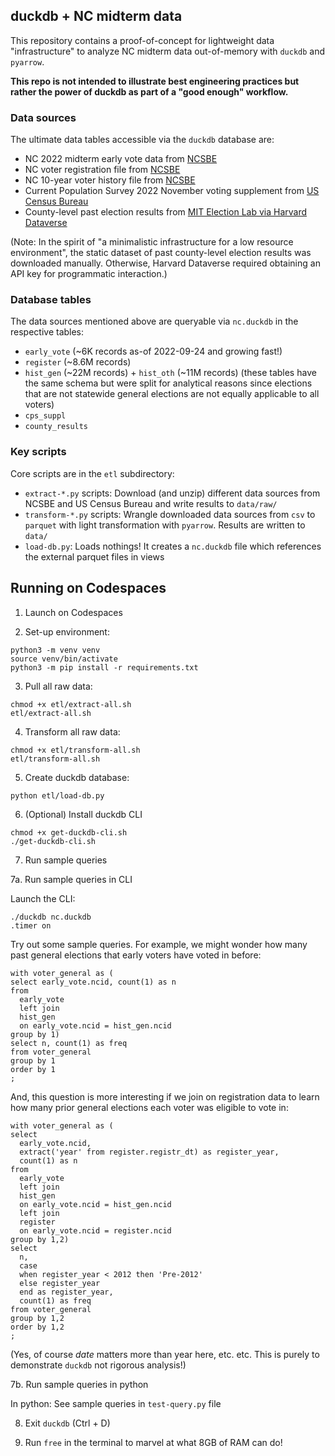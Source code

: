 ## duckdb + NC midterm data

This repository contains a proof-of-concept for lightweight data "infrastructure" to analyze NC midterm data out-of-memory with `duckdb` and `pyarrow`. 

**This repo is not intended to illustrate best engineering practices but rather the power of duckdb as part of a "good enough" workflow.**

### Data sources

The ultimate data tables accessible via the `duckdb` database are:

- NC 2022 midterm early vote data from [NCSBE](https://www.ncsbe.gov/results-data)
- NC voter registration file from [NCSBE](https://www.ncsbe.gov/results-data)
- NC 10-year voter history file from [NCSBE](https://www.ncsbe.gov/results-data)
- Current Population Survey 2022 November voting supplement from [US Census Bureau](https://www.census.gov/data/datasets/time-series/demo/cps/cps-supp_cps-repwgt/cps-voting.html)
- County-level past election results from [MIT Election Lab via Harvard Dataverse](https://dataverse.harvard.edu/file.xhtml?fileId=6104822&version=10.0)

(Note: In the spirit of "a minimalistic infrastructure for a low resource environment", the static dataset of past county-level election results was downloaded manually. Otherwise, Harvard Dataverse required obtaining an API key for programmatic interaction.)

### Database tables

The data sources mentioned above are queryable via `nc.duckdb` in the respective tables:

- `early_vote` (~6K records as-of 2022-09-24 and growing fast!)
- `register` (~8.6M records)
- `hist_gen` (~22M records) + `hist_oth` (~11M records) (these tables have the same schema but were split for analytical reasons since elections that are not statewide general elections are not equally applicable to all voters)
- `cps_suppl`
- `county_results`

### Key scripts

Core scripts are in the `etl` subdirectory:

- `extract-*.py` scripts: Download (and unzip) different data sources from NCSBE and US Census Bureau and write results to `data/raw/`
- `transform-*.py` scripts: Wrangle downloaded data sources from `csv` to `parquet` with light transformation with `pyarrow`. Results are written to `data/`
- `load-db.py`: Loads nothings! It creates a `nc.duckdb` file which references the external parquet files in views

## Running on Codespaces

1. Launch on Codespaces

2. Set-up environment:

```
python3 -m venv venv
source venv/bin/activate
python3 -m pip install -r requirements.txt
```

3. Pull all raw data:

```
chmod +x etl/extract-all.sh
etl/extract-all.sh
```

4. Transform all raw data:

```
chmod +x etl/transform-all.sh
etl/transform-all.sh
```

5. Create duckdb database:

```
python etl/load-db.py
```

6. (Optional) Install duckdb CLI

```
chmod +x get-duckdb-cli.sh
./get-duckdb-cli.sh
```

7. Run sample queries

7a. Run sample queries in CLI

Launch the CLI:

```
./duckdb nc.duckdb
.timer on
```

Try out some sample queries. For example, we might wonder how many past general elections that early voters have voted in before:

```
with voter_general as (
select early_vote.ncid, count(1) as n
from 
  early_vote 
  left join 
  hist_gen 
  on early_vote.ncid = hist_gen.ncid 
group by 1)
select n, count(1) as freq
from voter_general
group by 1
order by 1
;
```

And, this question is more interesting if we join on registration data to learn how many prior general elections each voter was eligible to vote in:

```
with voter_general as (
select 
  early_vote.ncid, 
  extract('year' from register.registr_dt) as register_year, 
  count(1) as n
from 
  early_vote 
  left join 
  hist_gen 
  on early_vote.ncid = hist_gen.ncid 
  left join
  register
  on early_vote.ncid = register.ncid
group by 1,2)
select
  n, 
  case 
  when register_year < 2012 then 'Pre-2012'
  else register_year
  end as register_year,
  count(1) as freq
from voter_general
group by 1,2
order by 1,2
;
```

(Yes, of course *date* matters more than year here, etc. etc. This is purely to demonstrate `duckdb` not rigorous analysis!)

7b. Run sample queries in python

In python: See sample queries in `test-query.py` file

 8. Exit `duckdb` (Ctrl + D)
 
 9. Run `free` in the terminal to marvel at what 8GB of RAM can do!
